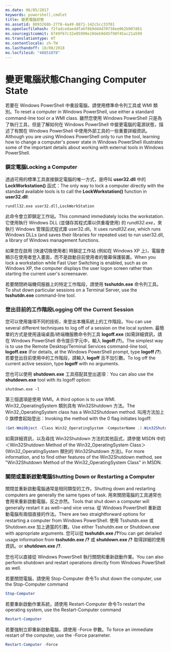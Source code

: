 ```yaml
---
ms.date: 06/05/2017
keywords: powershell,cmdlet
title: 變更電腦狀態
ms.assetid: 8093268b-27f8-4a49-8871-142c5cc33f01
ms.openlocfilehash: f2fadcedaeddfa6f8b9dd4d70738ee062b907d61
ms.sourcegitcommit: 6749f67c32e05999e10deb9d45f90f45ac21a599
ms.translationtype: HT
ms.contentlocale: zh-TW
ms.lasthandoff: 10/08/2018
ms.locfileid: "48851078"
---
```

# <a name="changing-computer-state"></a><span data-ttu-id="34eea-103">變更電腦狀態</span><span class="sxs-lookup"><span data-stu-id="34eea-103">Changing Computer State</span></span>

<span data-ttu-id="34eea-104">若要在 Windows PowerShell 中重設電腦，請使用標準命令列工具或 WMI 類別。</span><span class="sxs-lookup"><span data-stu-id="34eea-104">To reset a computer in Windows PowerShell, use either a standard command-line tool or a WMI class.</span></span> <span data-ttu-id="34eea-105">雖然您使用 Windows PowerShell 只是為了執行工具，但是了解如何在 Windows PowerShell 中變更電腦的電源狀態，描述了有關在 Windows PowerShell 中使用外部工具的一些重要詳細資訊。</span><span class="sxs-lookup"><span data-stu-id="34eea-105">Although you are using Windows PowerShell only to run the tool, learning how to change a computer's power state in Windows PowerShell illustrates some of the important details about working with external tools in Windows PowerShell.</span></span>

### <a name="locking-a-computer"></a><span data-ttu-id="34eea-106">鎖定電腦</span><span class="sxs-lookup"><span data-stu-id="34eea-106">Locking a Computer</span></span>

<span data-ttu-id="34eea-107">透過可用的標準工具直接鎖定電腦的唯一方式，是呼叫 **user32.dll** 中的 **LockWorkstation()** 函式：</span><span class="sxs-lookup"><span data-stu-id="34eea-107">The only way to lock a computer directly with the standard available tools is to call the **LockWorkstation()** function in **user32.dll**:</span></span>

```
rundll32.exe user32.dll,LockWorkStation
```

<span data-ttu-id="34eea-108">此命令會立即鎖定工作站。</span><span class="sxs-lookup"><span data-stu-id="34eea-108">This command immediately locks the workstation.</span></span> <span data-ttu-id="34eea-109">它使用執行 Windows DLL (並儲存其程式庫以供重複使用) 的 *rundll32.exe*，來執行 Windows 管理函式程式庫 user32.dll。</span><span class="sxs-lookup"><span data-stu-id="34eea-109">It uses *rundll32.exe*, which runs Windows DLLs (and saves their libraries for repeated use) to run user32.dll, a library of Windows management functions.</span></span>

<span data-ttu-id="34eea-110">如果您在啟用 [快速切換使用者] 時鎖定工作站 (例如在 Windows XP 上)，電腦會顯示在使用者登入畫面，而不是啟動目前使用者的螢幕保護裝置。</span><span class="sxs-lookup"><span data-stu-id="34eea-110">When you lock a workstation while Fast User Switching is enabled, such as on Windows XP, the computer displays the user logon screen rather than starting the current user's screensaver.</span></span>

<span data-ttu-id="34eea-111">若要關閉終端機伺服器上的特定工作階段，請使用 **tsshutdn.exe** 命令列工具。</span><span class="sxs-lookup"><span data-stu-id="34eea-111">To shut down particular sessions on a Terminal Server, use the **tsshutdn.exe** command-line tool.</span></span>

### <a name="logging-off-the-current-session"></a><span data-ttu-id="34eea-112">登出目前的工作階段</span><span class="sxs-lookup"><span data-stu-id="34eea-112">Logging Off the Current Session</span></span>

<span data-ttu-id="34eea-113">您可以使用幾項不同的技術，來登出本機系統上的工作階段。</span><span class="sxs-lookup"><span data-stu-id="34eea-113">You can use several different techniques to log off of a session on the local system.</span></span> <span data-ttu-id="34eea-114">最簡單的方式是使用遠端桌面/終端機服務命令列工具 **logoff.exe** (如需詳細資訊，請在 Windows PowerShell 命令提示字元中，輸入 **logoff /?**)。</span><span class="sxs-lookup"><span data-stu-id="34eea-114">The simplest way is to use the Remote Desktop/Terminal Services command-line tool, **logoff.exe** (For details, at the Windows PowerShell prompt, type **logoff /?**).</span></span> <span data-ttu-id="34eea-115">若要登出目前使用中的工作階段，請輸入 **logoff** 且不加引數。</span><span class="sxs-lookup"><span data-stu-id="34eea-115">To log off the current active session, type **logoff** with no arguments.</span></span>

<span data-ttu-id="34eea-116">您也可以使用 **shutdown.exe** 工具搭配其登出選項︰</span><span class="sxs-lookup"><span data-stu-id="34eea-116">You can also use the **shutdown.exe** tool with its logoff option:</span></span>

```
shutdown.exe -l
```

<span data-ttu-id="34eea-117">第三個選項是使用 WMI。</span><span class="sxs-lookup"><span data-stu-id="34eea-117">A third option is to use WMI.</span></span> <span data-ttu-id="34eea-118">Win32_OperatingSystem 類別具有 Win32Shutdown 方法。</span><span class="sxs-lookup"><span data-stu-id="34eea-118">The Win32_OperatingSystem class has a Win32Shutdown method.</span></span> <span data-ttu-id="34eea-119">叫用方法加上 0 旗標會起始登出︰</span><span class="sxs-lookup"><span data-stu-id="34eea-119">Invoking the method with the 0 flag initiates logoff:</span></span>

```powershell
(Get-WmiObject -Class Win32_OperatingSystem -ComputerName .).Win32Shutdown(0)
```

<span data-ttu-id="34eea-120">如需詳細資訊，以及尋找 Win32Shutdown 方法的其他函式，請參閱 MSDN 中的＜Win32Shutdown Method of the Win32_OperatingSystem Class＞(Win32_OperatingSystem 類別的 Win32Shutdown 方法)。</span><span class="sxs-lookup"><span data-stu-id="34eea-120">For more information, and to find other features of the Win32Shutdown method, see "Win32Shutdown Method of the Win32_OperatingSystem Class" in MSDN.</span></span>

### <a name="shutting-down-or-restarting-a-computer"></a><span data-ttu-id="34eea-121">關閉或重新啟動電腦</span><span class="sxs-lookup"><span data-stu-id="34eea-121">Shutting Down or Restarting a Computer</span></span>

<span data-ttu-id="34eea-122">關閉並重新啟動電腦通常是相同類型的工作。</span><span class="sxs-lookup"><span data-stu-id="34eea-122">Shutting down and restarting computers are generally the same types of task.</span></span> <span data-ttu-id="34eea-123">用來關閉電腦的工具通常也會用來重新啟動電腦，反之亦然。</span><span class="sxs-lookup"><span data-stu-id="34eea-123">Tools that shut down a computer will generally restart it as well—and vice versa.</span></span> <span data-ttu-id="34eea-124">從 Windows PowerShell 重新啟動電腦有兩個直接的作法。</span><span class="sxs-lookup"><span data-stu-id="34eea-124">There are two straightforward options for restarting a computer from Windows PowerShell.</span></span> <span data-ttu-id="34eea-125">使用 Tsshutdn.exe 或 Shutdown.exe 加上適當的引數。</span><span class="sxs-lookup"><span data-stu-id="34eea-125">Use either Tsshutdn.exe or Shutdown.exe with appropriate arguments.</span></span> <span data-ttu-id="34eea-126">您可以從 **tsshutdn.exe /?**</span><span class="sxs-lookup"><span data-stu-id="34eea-126">You can get detailed usage information from **tsshutdn.exe /?**</span></span> <span data-ttu-id="34eea-127">或 **shutdown.exe /?** 取得詳細的使用資訊。</span><span class="sxs-lookup"><span data-stu-id="34eea-127">or **shutdown.exe /?**.</span></span>

<span data-ttu-id="34eea-128">您也可以直接從 Windows PowerShell 執行關閉和重新啟動作業。</span><span class="sxs-lookup"><span data-stu-id="34eea-128">You can also perform shutdown and restart operations directly from Windows PowerShell as well.</span></span>

<span data-ttu-id="34eea-129">若要關閉電腦，請使用 Stop-Computer 命令</span><span class="sxs-lookup"><span data-stu-id="34eea-129">To shut down the computer, use the Stop-Computer command</span></span>

```powershell
Stop-Computer
```

<span data-ttu-id="34eea-130">若要重新啟動作業系統，請使用 Restart-Computer 命令</span><span class="sxs-lookup"><span data-stu-id="34eea-130">To restart the operating system, use the Restart-Computer command</span></span>

```powershell
Restart-Computer
```

<span data-ttu-id="34eea-131">若要強制立即重新啟動電腦，請使用 -Force 參數。</span><span class="sxs-lookup"><span data-stu-id="34eea-131">To force an immediate restart of the computer, use the -Force parameter.</span></span>

```powershell
Restart-Computer -Force
```
